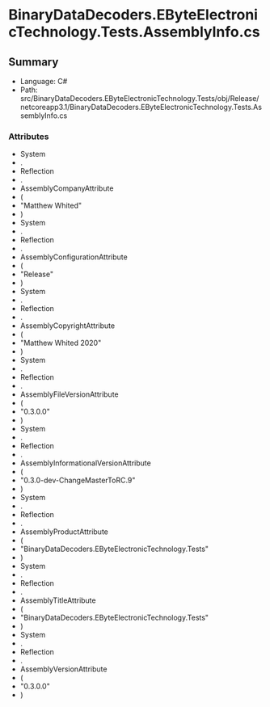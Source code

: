 ﻿# BinaryDataDecoders.EByteElectronicTechnology.Tests.AssemblyInfo.cs

## Summary

* Language: C#
* Path: src/BinaryDataDecoders.EByteElectronicTechnology.Tests/obj/Release/netcoreapp3.1/BinaryDataDecoders.EByteElectronicTechnology.Tests.AssemblyInfo.cs

### Attributes

 - System
 - .
 - Reflection
 - .
 - AssemblyCompanyAttribute
 - (
 - "Matthew Whited"
 - )
 - System
 - .
 - Reflection
 - .
 - AssemblyConfigurationAttribute
 - (
 - "Release"
 - )
 - System
 - .
 - Reflection
 - .
 - AssemblyCopyrightAttribute
 - (
 - "Matthew Whited 2020"
 - )
 - System
 - .
 - Reflection
 - .
 - AssemblyFileVersionAttribute
 - (
 - "0.3.0.0"
 - )
 - System
 - .
 - Reflection
 - .
 - AssemblyInformationalVersionAttribute
 - (
 - "0.3.0-dev-ChangeMasterToRC.9"
 - )
 - System
 - .
 - Reflection
 - .
 - AssemblyProductAttribute
 - (
 - "BinaryDataDecoders.EByteElectronicTechnology.Tests"
 - )
 - System
 - .
 - Reflection
 - .
 - AssemblyTitleAttribute
 - (
 - "BinaryDataDecoders.EByteElectronicTechnology.Tests"
 - )
 - System
 - .
 - Reflection
 - .
 - AssemblyVersionAttribute
 - (
 - "0.3.0.0"
 - )


